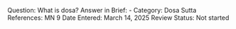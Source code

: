 Question: What is dosa?
Answer in Brief: -
 Category: Dosa
Sutta References: MN 9
Date Entered: March 14, 2025
Review Status: Not started